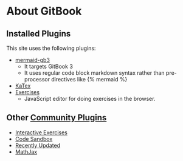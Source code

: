 # About GitBook

## Installed Plugins

This site uses the following plugins:

- [mermaid-gb3](https://plugins.gitbook.com/plugin/mermaid-gb3)
  - It targets GitBook 3
  - It uses regular code block markdown syntax rather than pre-processor directives like {&percnt; mermaid &percnt;}
- [KaTex](https://plugins.gitbook.com/plugin/katex)
- [Exercises](https://plugins.gitbook.com/plugin/exercises)
  - JavaScript editor for doing exercises in the browser.


## Other [Community Plugins](https://plugins.gitbook.com/)

* [Interactive Exercises](https://plugins.gitbook.com/plugin/exercises)
* [Code Sandbox](https://plugins.gitbook.com/plugin/codesandbox)
* [Recently Updated](https://plugins.gitbook.com/plugin/recently-updated)
* [MathJax](https://plugins.gitbook.com/plugin/mathjax)